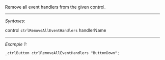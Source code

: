 Remove all event handlers from the given control.


---
*Syntaxes:*

control `ctrlRemoveAllEventHandlers` handlerName

---
*Example 1:*

```sqf
_ctrlButton ctrlRemoveAllEventHandlers "ButtonDown";
```